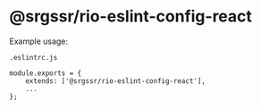 # @srgssr/rio-eslint-config-react

Example usage:

`.eslintrc.js`

```
module.exports = {
    extends: ['@srgssr/rio-eslint-config-react'],
    ...
};
```
